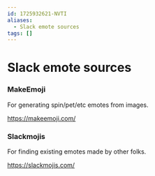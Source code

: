 ```yaml
---
id: 1725932621-NVTI
aliases:
  - Slack emote sources
tags: []
---
```


# Slack emote sources

### MakeEmoji

For generating spin/pet/etc emotes from images.

https://makeemoji.com/

### Slackmojis

For finding existing emotes made by other folks.

https://slackmojis.com/

